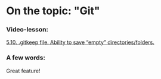 # On the topic: "Git"

### Video-lesson:

[5.10. .gitkeep file. Ability to save “empty” directories/folders.](https://app.purpleschool.ru/courses/22/sections/326/lessons/2501)

### A few words:

Great feature!
